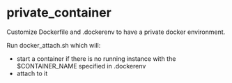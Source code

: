 # private_container

Customize Dockerfile and .dockerenv to have a private docker environment.


Run docker_attach.sh which will:
- start a container if there is no running instance with the $CONTAINER_NAME specified in .dockerenv
- attach to it
